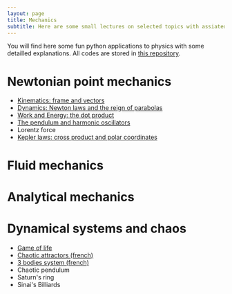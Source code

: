 ```yaml
---
layout: page
title: Mechanics
subtitle: Here are some small lectures on selected topics with assiated illustrative codes you can play with.
---
```


You will find here some fun python applications to physics with some detailled explanations. All codes are stored in [this repository](https://github.com/YoloNomy).

# Newtonian point mechanics

- [Kinematics: frame and vectors](Newton/Kinematics.md)
- [Dynamics: Newton laws and the reign of parabolas](Newton/Laws.md)
- [Work and Energy: the dot product](Newton/Energy.md)
- [The pendulum and harmonic oscillators](Newton/Pendulum.md)
- Lorentz force
- [Kepler laws: cross product and polar coordinates](Newton/Kepler.md)

# Fluid mechanics

# Analytical mechanics

# Dynamical systems and chaos

- [Game of life](chaos/game_of_life.md)
- [Chaotic attractors (french)](chaos/Lorenz.pdf)
- [3 bodies system (french)](chaos/3corps.pdf)
- Chaotic pendulum
- Saturn's ring
- Sinai's Billiards